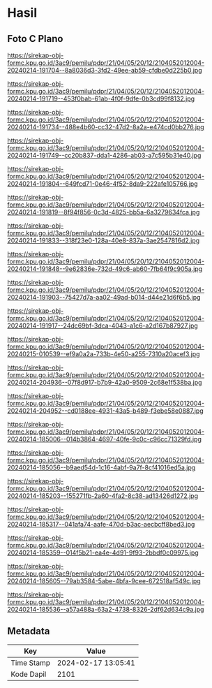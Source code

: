 # Hasil

## Foto C Plano

https://sirekap-obj-formc.kpu.go.id/3ac9/pemilu/pdpr/21/04/05/20/12/2104052012004-20240214-191704--8a8036d3-3fd2-49ee-ab59-cfdbe0d225b0.jpg

https://sirekap-obj-formc.kpu.go.id/3ac9/pemilu/pdpr/21/04/05/20/12/2104052012004-20240214-191719--453f0bab-61ab-4f0f-9dfe-0b3cd99f8132.jpg

https://sirekap-obj-formc.kpu.go.id/3ac9/pemilu/pdpr/21/04/05/20/12/2104052012004-20240214-191734--488e4b60-cc32-47d2-8a2a-e474cd0bb276.jpg

https://sirekap-obj-formc.kpu.go.id/3ac9/pemilu/pdpr/21/04/05/20/12/2104052012004-20240214-191749--cc20b837-dda1-4286-ab03-a7c595b31e40.jpg

https://sirekap-obj-formc.kpu.go.id/3ac9/pemilu/pdpr/21/04/05/20/12/2104052012004-20240214-191804--649fcd71-0e46-4f52-8da9-222afe105766.jpg

https://sirekap-obj-formc.kpu.go.id/3ac9/pemilu/pdpr/21/04/05/20/12/2104052012004-20240214-191819--8f94f856-0c3d-4825-bb5a-6a3279634fca.jpg

https://sirekap-obj-formc.kpu.go.id/3ac9/pemilu/pdpr/21/04/05/20/12/2104052012004-20240214-191833--318f23e0-128a-40e8-837a-3ae2547816d2.jpg

https://sirekap-obj-formc.kpu.go.id/3ac9/pemilu/pdpr/21/04/05/20/12/2104052012004-20240214-191848--9e62836e-732d-49c6-ab60-7fb64f9c905a.jpg

https://sirekap-obj-formc.kpu.go.id/3ac9/pemilu/pdpr/21/04/05/20/12/2104052012004-20240214-191903--75427d7a-aa02-49ad-b014-d44e21d6f6b5.jpg

https://sirekap-obj-formc.kpu.go.id/3ac9/pemilu/pdpr/21/04/05/20/12/2104052012004-20240214-191917--24dc69bf-3dca-4043-a1c6-a2d167b87927.jpg

https://sirekap-obj-formc.kpu.go.id/3ac9/pemilu/pdpr/21/04/05/20/12/2104052012004-20240215-010539--ef9a0a2a-733b-4e50-a255-7310a20acef3.jpg

https://sirekap-obj-formc.kpu.go.id/3ac9/pemilu/pdpr/21/04/05/20/12/2104052012004-20240214-204936--07f8d917-b7b9-42a0-9509-2c68e1f538ba.jpg

https://sirekap-obj-formc.kpu.go.id/3ac9/pemilu/pdpr/21/04/05/20/12/2104052012004-20240214-204952--cd0188ee-4931-43a5-b489-f3ebe58e0887.jpg

https://sirekap-obj-formc.kpu.go.id/3ac9/pemilu/pdpr/21/04/05/20/12/2104052012004-20240214-185006--014b3864-4697-40fe-9c0c-c96cc71329fd.jpg

https://sirekap-obj-formc.kpu.go.id/3ac9/pemilu/pdpr/21/04/05/20/12/2104052012004-20240214-185056--b9aed54d-1c16-4abf-9a7f-8cf41016ed5a.jpg

https://sirekap-obj-formc.kpu.go.id/3ac9/pemilu/pdpr/21/04/05/20/12/2104052012004-20240214-185203--155271fb-2a60-4fa2-8c38-ad13426d1272.jpg

https://sirekap-obj-formc.kpu.go.id/3ac9/pemilu/pdpr/21/04/05/20/12/2104052012004-20240214-185317--041afa74-aafe-470d-b3ac-aecbcff8bed3.jpg

https://sirekap-obj-formc.kpu.go.id/3ac9/pemilu/pdpr/21/04/05/20/12/2104052012004-20240214-185359--014f5b21-ea4e-4d91-9f93-2bbdf0c09975.jpg

https://sirekap-obj-formc.kpu.go.id/3ac9/pemilu/pdpr/21/04/05/20/12/2104052012004-20240214-185605--79ab3584-5abe-4bfa-9cee-672518af549c.jpg

https://sirekap-obj-formc.kpu.go.id/3ac9/pemilu/pdpr/21/04/05/20/12/2104052012004-20240214-185536--a57a488a-63a2-4738-8326-2df62d634c9a.jpg


## Metadata

| Key        | Value               |
| ---------- | ------------------- |
| Time Stamp | 2024-02-17 13:05:41 |
| Kode Dapil | 2101                |



